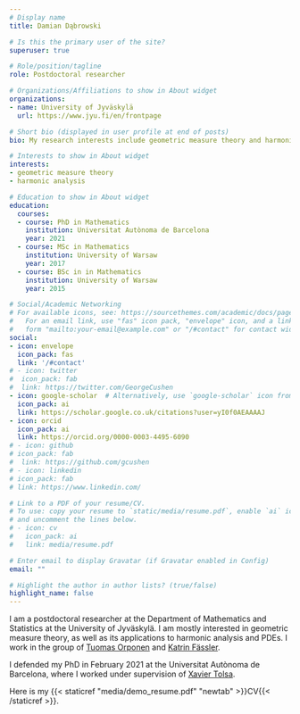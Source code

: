 ```yaml
---
# Display name
title: Damian Dąbrowski

# Is this the primary user of the site?
superuser: true

# Role/position/tagline
role: Postdoctoral researcher

# Organizations/Affiliations to show in About widget
organizations:
- name: University of Jyväskylä
  url: https://www.jyu.fi/en/frontpage

# Short bio (displayed in user profile at end of posts)
bio: My research interests include geometric measure theory and harmonic analysis.

# Interests to show in About widget
interests:
- geometric measure theory
- harmonic analysis

# Education to show in About widget
education:
  courses:
  - course: PhD in Mathematics
    institution: Universitat Autònoma de Barcelona
    year: 2021
  - course: MSc in Mathematics
    institution: University of Warsaw
    year: 2017
  - course: BSc in in Mathematics
    institution: University of Warsaw
    year: 2015

# Social/Academic Networking
# For available icons, see: https://sourcethemes.com/academic/docs/page-builder/#icons
#   For an email link, use "fas" icon pack, "envelope" icon, and a link in the
#   form "mailto:your-email@example.com" or "/#contact" for contact widget.
social:
- icon: envelope
  icon_pack: fas
  link: '/#contact'
# - icon: twitter
#  icon_pack: fab
#  link: https://twitter.com/GeorgeCushen
- icon: google-scholar  # Alternatively, use `google-scholar` icon from `ai` icon pack
  icon_pack: ai
  link: https://scholar.google.co.uk/citations?user=yI0f0AEAAAAJ
- icon: orcid
  icon_pack: ai
  link: https://orcid.org/0000-0003-4495-6090
# - icon: github
# icon_pack: fab
#  link: https://github.com/gcushen
# - icon: linkedin
# icon_pack: fab
# link: https://www.linkedin.com/

# Link to a PDF of your resume/CV.
# To use: copy your resume to `static/media/resume.pdf`, enable `ai` icons in `params.toml`, 
# and uncomment the lines below.
# - icon: cv
#   icon_pack: ai
#   link: media/resume.pdf

# Enter email to display Gravatar (if Gravatar enabled in Config)
email: ""

# Highlight the author in author lists? (true/false)
highlight_name: false
---
```


I am a postdoctoral researcher at the Department of Mathematics and Statistics at the University of Jyväskylä. I am mostly interested in geometric measure theory, as well as its applications to harmonic analysis and PDEs. I work in the group of [Tuomas Orponen](https://sites.google.com/view/tuomaths/) and [Katrin Fässler](https://kfaessler.wixsite.com/math/).

I defended my PhD in February 2021 at the Universitat Autònoma de Barcelona, where I worked under supervision of [Xavier Tolsa](http://mat.uab.es/~xtolsa/).

Here is my {{< staticref "media/demo_resume.pdf" "newtab" >}}CV{{< /staticref >}}.
